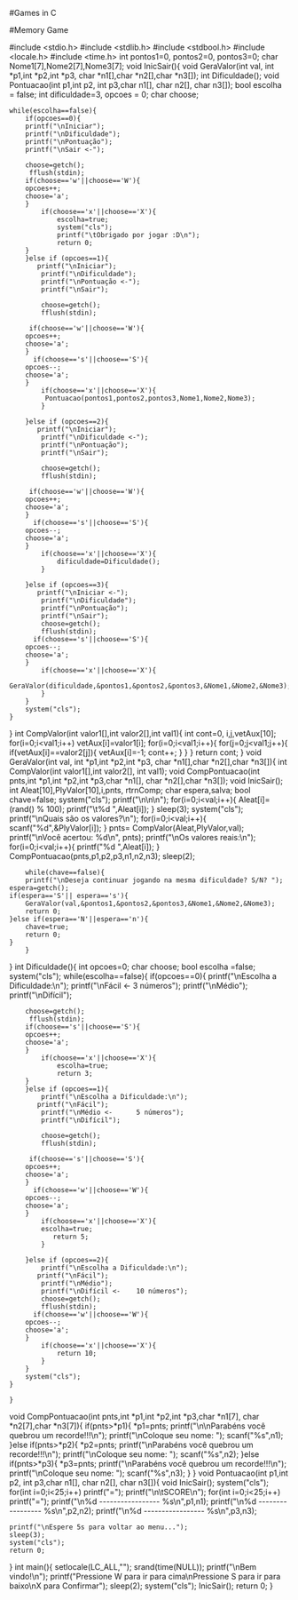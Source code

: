 #Games in C


#Memory Game


#include <stdio.h>
#include <stdlib.h>
#include <stdbool.h>
#include <locale.h>
#include <time.h>
int pontos1=0, pontos2=0, pontos3=0;
char Nome1[7],Nome2[7],Nome3[7];
void InicSair(){
    void GeraValor(int val, int *p1,int *p2,int *p3, char *n1[],char *n2[],char *n3[]);
    int Dificuldade();
    void Pontuacao(int p1,int p2, int p3,char n1[], char n2[], char n3[]);
    bool escolha = false;
    int dificuldade=3, opcoes = 0;
    char choose;

    while(escolha==false){
        if(opcoes==0){
        printf("\nIniciar");
        printf("\nDificuldade");
        printf("\nPontuação");
        printf("\nSair <-");

        choose=getch();
         fflush(stdin);
        if(choose=='w'||choose=='W'){
        opcoes++;
        choose='a';
        }
            if(choose=='x'||choose=='X'){
                escolha=true;
                system("cls");
                printf("\tObrigado por jogar :D\n");
                return 0;
        }
        }else if (opcoes==1){
           printf("\nIniciar");
            printf("\nDificuldade");
            printf("\nPontuação <-");
            printf("\nSair");

            choose=getch();
            fflush(stdin);

         if(choose=='w'||choose=='W'){
        opcoes++;
        choose='a';
        }
          if(choose=='s'||choose=='S'){
        opcoes--;
        choose='a';
        }
            if(choose=='x'||choose=='X'){
             Pontuacao(pontos1,pontos2,pontos3,Nome1,Nome2,Nome3);
            }

        }else if (opcoes==2){
           printf("\nIniciar");
            printf("\nDificuldade <-");
            printf("\nPontuação");
            printf("\nSair");

            choose=getch();
            fflush(stdin);

         if(choose=='w'||choose=='W'){
        opcoes++;
        choose='a';
        }
          if(choose=='s'||choose=='S'){
        opcoes--;
        choose='a';
        }
            if(choose=='x'||choose=='X'){
                dificuldade=Dificuldade();
            }

        }else if (opcoes==3){
           printf("\nIniciar <-");
            printf("\nDificuldade");
            printf("\nPontuação");
            printf("\nSair");
            choose=getch();
            fflush(stdin);
          if(choose=='s'||choose=='S'){
        opcoes--;
        choose='a';
        }
            if(choose=='x'||choose=='X'){
                GeraValor(dificuldade,&pontos1,&pontos2,&pontos3,&Nome1,&Nome2,&Nome3);
            }
        }
        system("cls");
    }
}
int CompValor(int valor1[],int valor2[],int val1){
    int cont=0, i,j,vetAux[10];
    for(i=0;i<val1;i++)
        vetAux[i]=valor1[i];
    for(i=0;i<val1;i++){
            for(j=0;j<val1;j++){
        if(vetAux[i]==valor2[j]){
            vetAux[i]=-1;
            cont++;
        }
        }
    }
    return cont;
}
void GeraValor(int val, int *p1,int *p2,int *p3, char *n1[],char *n2[],char *n3[]){
    int CompValor(int valor1[],int valor2[], int val1);
    void CompPontuacao(int pnts,int *p1,int *p2,int *p3,char *n1[], char *n2[],char *n3[]);
    void InicSair();
    int Aleat[10],PlyValor[10],i,pnts, rtrnComp;
    char espera,salva;
    bool chave=false;
    system("cls");
    printf("\n\n\n");
    for(i=0;i<val;i++){
        Aleat[i]=(rand() % 100);
        printf("\t%d   ",Aleat[i]);
    }
    sleep(3);
    system("cls");
    printf("\nQuais são os valores?\n");
    for(i=0;i<val;i++){
       scanf("%d",&PlyValor[i]);
    }
    pnts= CompValor(Aleat,PlyValor,val);
    printf("\nVocê acertou: %d\n", pnts);
    printf("\nOs valores reais:\n");
   for(i=0;i<val;i++){
        printf("%d  ",Aleat[i]);
    }
    CompPontuacao(pnts,p1,p2,p3,n1,n2,n3);
    sleep(2);

        while(chave==false){
        printf("\nDeseja continuar jogando na mesma dificuldade? S/N? ");
    espera=getch();
    if(espera=='S'|| espera=='s'){
        GeraValor(val,&pontos1,&pontos2,&pontos3,&Nome1,&Nome2,&Nome3);
        return 0;
    }else if(espera=='N'||espera=='n'){
        chave=true;
        return 0;
    }
        }

}
int Dificuldade(){
    int opcoes=0;
    char choose;
    bool escolha =false;
    system("cls");
    while(escolha==false){
        if(opcoes==0){
        printf("\nEscolha a Dificuldade:\n");
        printf("\nFácil <-       3 números");
        printf("\nMédio");
        printf("\nDifícil");

        choose=getch();
         fflush(stdin);
        if(choose=='s'||choose=='S'){
        opcoes++;
        choose='a';
        }
            if(choose=='x'||choose=='X'){
                escolha=true;
                return 3;
        }
        }else if (opcoes==1){
            printf("\nEscolha a Dificuldade:\n");
           printf("\nFácil");
            printf("\nMédio <-      5 números");
            printf("\nDifícil");

            choose=getch();
            fflush(stdin);

         if(choose=='s'||choose=='S'){
        opcoes++;
        choose='a';
        }
          if(choose=='w'||choose=='W'){
        opcoes--;
        choose='a';
        }
            if(choose=='x'||choose=='X'){
            escolha=true;
               return 5;
            }

        }else if (opcoes==2){
            printf("\nEscolha a Dificuldade:\n");
           printf("\nFácil");
            printf("\nMédio");
            printf("\nDifícil <-    10 números");
            choose=getch();
            fflush(stdin);
          if(choose=='w'||choose=='W'){
        opcoes--;
        choose='a';
        }
            if(choose=='x'||choose=='X'){
                return 10;
            }
        }
        system("cls");
    }

    }
void CompPontuacao(int pnts,int *p1,int *p2,int *p3,char *n1[7], char *n2[7],char *n3[7]){
    if(pnts>*p1){
             *p1=pnts;
            printf("\n\nParabéns você quebrou um recorde!!!\n");
        printf("\nColoque seu nome: ");
            scanf("%s",n1);
    }else if(pnts>*p2){
        *p2=pnts;
        printf("\nParabéns você quebrou um recorde!!!\n");
        printf("\nColoque seu nome: ");
            scanf("%s",n2);
    }else if(pnts>*p3){
        *p3=pnts;
        printf("\nParabéns você quebrou um recorde!!!\n");
        printf("\nColoque seu nome: ");
            scanf("%s",n3);
    }
}
void Pontuacao(int p1,int p2, int p3,char n1[], char n2[], char n3[]){
    void InicSair();
    system("cls");
    for(int i=0;i<25;i++)
        printf("=");
    printf("\n\tSCORE\n");
    for(int i=0;i<25;i++)
        printf("=");
        printf("\n%d ----------------- %s\n",p1,n1);
        printf("\n%d ----------------- %s\n",p2,n2);
        printf("\n%d ----------------- %s\n",p3,n3);

    printf("\nEspere 5s para voltar ao menu...");
    sleep(3);
    system("cls");
    return 0;

}
int main(){
    setlocale(LC_ALL,"");
    srand(time(NULL));
    printf("\nBem vindo!\n");
    printf("Pressione W para ir para cima\nPressione S para ir para baixo\nX para Confirmar");
    sleep(2);
    system("cls");
    InicSair();
return 0;
}
